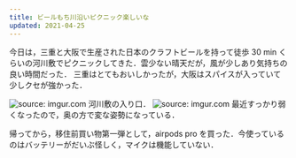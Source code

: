 ```yaml
---
title: ビールもち川沿いピクニック楽しいな
updated: 2021-04-25
---
```


今日は，三重と大阪で生産された日本のクラフトビールを持って徒歩 30 min くらいの河川敷でピクニックしてきた．雲少ない晴天だが，風が少しあり気持ちの良い時間だった．
三重はとてもおいしかったが，大阪はスパイスが入っていて少しクセが強かった．

<img src="https://i.imgur.com/D7746by.jpg" title="source: imgur.com" />
河川敷の入り口．

<img src="https://i.imgur.com/FSWwpqc.jpg" title="source: imgur.com" />
最近すっかり弱くなったので，奥の方で変な姿勢になっている．

帰ってから，移住前買い物第一弾として，airpods pro を買った．今使っているのはバッテリーがだいぶ怪しく，マイクは機能していない．
